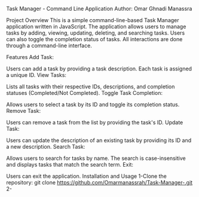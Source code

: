 Task Manager - Command Line Application
Author: Omar Ghnadi Manassra

Project Overview
This is a simple command-line-based Task Manager application written in JavaScript. The application allows users to manage tasks by adding, viewing, updating, deleting, and searching tasks. Users can also toggle the completion status of tasks. All interactions are done through a command-line interface.

Features
Add Task:

Users can add a task by providing a task description.
Each task is assigned a unique ID.
View Tasks:

Lists all tasks with their respective IDs, descriptions, and completion statuses (Completed/Not Completed).
Toggle Task Completion:

Allows users to select a task by its ID and toggle its completion status.
Remove Task:

Users can remove a task from the list by providing the task's ID.
Update Task:

Users can update the description of an existing task by providing its ID and a new description.
Search Task:

Allows users to search for tasks by name. The search is case-insensitive and displays tasks that match the search term.
Exit:

Users can exit the application.
Installation and Usage
1-Clone the repository:
git clone https://github.com/Omarmanassrah/Task-Manager-.git
2-
